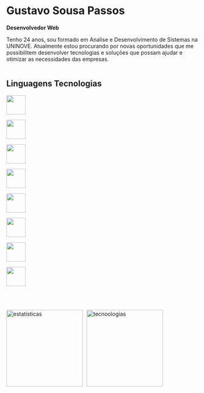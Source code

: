 # Gustavo Sousa Passos

**Desenvolvedor Web** 

Tenho 24 anos, sou formado em Analise e Desenvolvimento de  Sistemas na UNINOVE. Atualmente estou procurando por novas oportunidades que me possibilitem desenvolver tecnologias e soluções que possam ajudar e otimizar as necessidades das empresas.

<a href="https://www.linkedin.com/in/gustavo-sousa-passos-14574b16a">
<img src="https://img.shields.io/badge/Linkedin-blue" alt=""></img>
</a>

## Linguagens Tecnologias 

<img
    style="padding-right: 10px;"
    width="50px"
    src="https://cdn.jsdelivr.net/gh/devicons/devicon@latest/icons/html5/html5-original-wordmark.svg" />

<img 
    style= "padding-right: 10px;"
    width="50px"
    src="https://cdn.jsdelivr.net/gh/devicons/devicon@latest/icons/css3/css3-original-wordmark.svg" 
/>

<img 
    style="padding-right: 10px;"
    width="50px"
    src="https://cdn.jsdelivr.net/gh/devicons/devicon@latest/icons/javascript/javascript-original.svg" />
          

<img
    style="padding-right: 10px;"
    width="50px"
    src="https://cdn.jsdelivr.net/gh/devicons/devicon@latest/icons/cplusplus/cplusplus-original.svg"
 />

 <img
    style="padding-right: 10px;"
    width="50px"
    src="https://cdn.jsdelivr.net/gh/devicons/devicon@latest/icons/java/java-original-wordmark.svg" />
          

<img 
    style="padding-right: 10px;"
    width="50px"
    src="https://cdn.jsdelivr.net/gh/devicons/devicon@latest/icons/python/python-original-wordmark.svg" />
          
 <img 
    style="padding-right: 10px;"
    width="50px"
    src="https://cdn.jsdelivr.net/gh/devicons/devicon@latest/icons/mysql/mysql-original-wordmark.svg"/>

<img 
    style="padding-right: 10px;"
    width="50px"
    src="https://cdn.jsdelivr.net/gh/devicons/devicon@latest/icons/git/git-plain.svg" />
          
<br>
<br>

<img
    style="float: left; padding-right: 10px;"
    height="200"
     src="https://github-readme-stats.vercel.app/api?username=GustavoSousaPassos&show_icons=true&theme=holi&locale=pt-br" alt="estatisticas">
</img>

<img
    style="float: left; padding-right: 10px;"
    height="200"
     src="https://github-readme-stats.vercel.app/api/top-langs/?username=GustavoSousaPassos&theme=holi&layout=compact&custom_title=Tecnologias" alt="tecnoologias">
</img>
